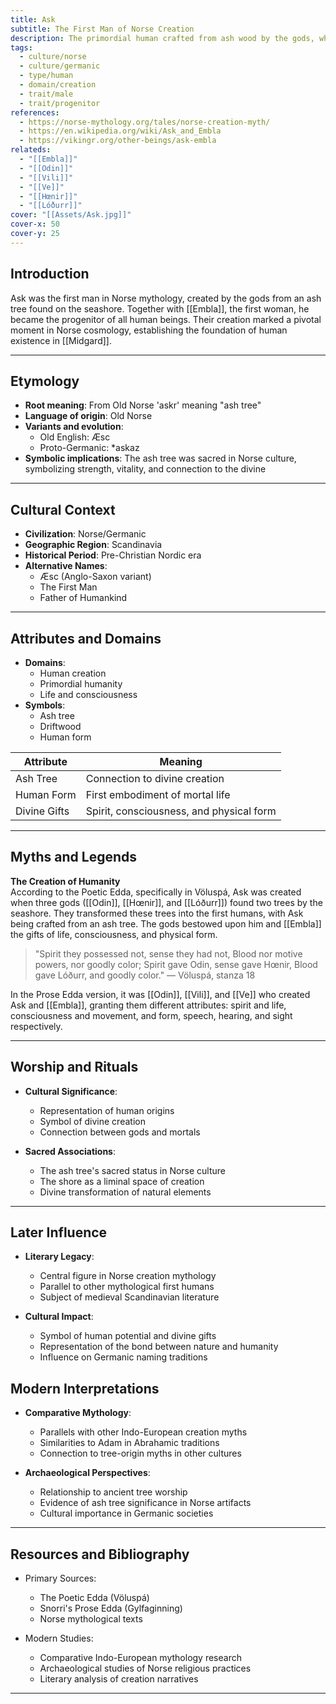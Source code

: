 ```yaml
---
title: Ask
subtitle: The First Man of Norse Creation
description: The primordial human crafted from ash wood by the gods, whose awakening marked the dawn of humanity in Norse mythology
tags:
  - culture/norse
  - culture/germanic
  - type/human
  - domain/creation
  - trait/male
  - trait/progenitor
references:
  - https://norse-mythology.org/tales/norse-creation-myth/
  - https://en.wikipedia.org/wiki/Ask_and_Embla
  - https://vikingr.org/other-beings/ask-embla
relateds:
  - "[[Embla]]"
  - "[[Odin]]"
  - "[[Vili]]"
  - "[[Ve]]"
  - "[[Hœnir]]"
  - "[[Lóðurr]]"
cover: "[[Assets/Ask.jpg]]"
cover-x: 50
cover-y: 25
---
```

##  Introduction
Ask was the first man in Norse mythology, created by the gods from an ash tree found on the seashore. Together with [[Embla]], the first woman, he became the progenitor of all human beings. Their creation marked a pivotal moment in Norse cosmology, establishing the foundation of human existence in [[Midgard]].

---

## Etymology

- **Root meaning**: From Old Norse 'askr' meaning "ash tree"
- **Language of origin**: Old Norse
- **Variants and evolution**: 
  - Old English: Æsc
  - Proto-Germanic: *askaz
- **Symbolic implications**: The ash tree was sacred in Norse culture, symbolizing strength, vitality, and connection to the divine

---

##  Cultural Context

- **Civilization**: Norse/Germanic
- **Geographic Region**: Scandinavia
- **Historical Period**: Pre-Christian Nordic era
- **Alternative Names**:
  - Æsc (Anglo-Saxon variant)
  - The First Man
  - Father of Humankind

---

## Attributes and Domains

- **Domains**: 
  - Human creation
  - Primordial humanity
  - Life and consciousness
- **Symbols**: 
  - Ash tree
  - Driftwood
  - Human form

| Attribute | Meaning |
|----------------|---------------------------------|
| Ash Tree | Connection to divine creation |
| Human Form | First embodiment of mortal life |
| Divine Gifts | Spirit, consciousness, and physical form |

---

## Myths and Legends

**The Creation of Humanity**  
According to the Poetic Edda, specifically in Völuspá, Ask was created when three gods ([[Odin]], [[Hœnir]], and [[Lóðurr]]) found two trees by the seashore. They transformed these trees into the first humans, with Ask being crafted from an ash tree. The gods bestowed upon him and [[Embla]] the gifts of life, consciousness, and physical form.

> "Spirit they possessed not, sense they had not,
Blood nor motive powers, nor goodly color;
Spirit gave Odin, sense gave Hœnir,
Blood gave Lóðurr, and goodly color."
> — Völuspá, stanza 18

In the Prose Edda version, it was [[Odin]], [[Vili]], and [[Ve]] who created Ask and [[Embla]], granting them different attributes: spirit and life, consciousness and movement, and form, speech, hearing, and sight respectively.

---

## Worship and Rituals

- **Cultural Significance**: 
  - Representation of human origins
  - Symbol of divine creation
  - Connection between gods and mortals

- **Sacred Associations**:
  - The ash tree's sacred status in Norse culture
  - The shore as a liminal space of creation
  - Divine transformation of natural elements

---

## Later Influence

- **Literary Legacy**:
  - Central figure in Norse creation mythology
  - Parallel to other mythological first humans
  - Subject of medieval Scandinavian literature

- **Cultural Impact**:
  - Symbol of human potential and divine gifts
  - Representation of the bond between nature and humanity
  - Influence on Germanic naming traditions

## Modern Interpretations

- **Comparative Mythology**:
  - Parallels with other Indo-European creation myths
  - Similarities to Adam in Abrahamic traditions
  - Connection to tree-origin myths in other cultures

- **Archaeological Perspectives**:
  - Relationship to ancient tree worship
  - Evidence of ash tree significance in Norse artifacts
  - Cultural importance in Germanic societies

---

## Resources and Bibliography

- Primary Sources:
  - The Poetic Edda (Völuspá)
  - Snorri's Prose Edda (Gylfaginning)
  - Norse mythological texts

- Modern Studies:
  - Comparative Indo-European mythology research
  - Archaeological studies of Norse religious practices
  - Literary analysis of creation narratives

---